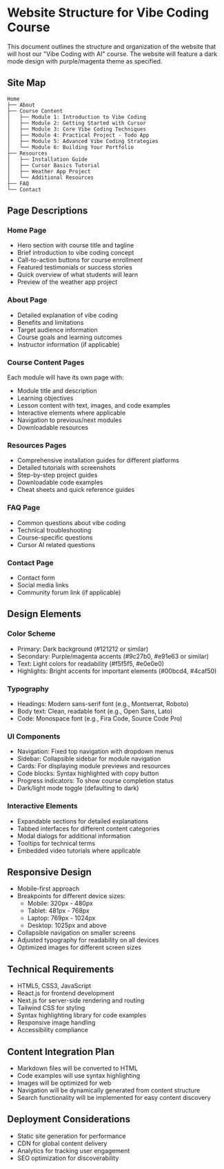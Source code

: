 # Website Structure for Vibe Coding Course

This document outlines the structure and organization of the website that will host our "Vibe Coding with AI" course. The website will feature a dark mode design with purple/magenta theme as specified.

## Site Map

```
Home
├── About
├── Course Content
│   ├── Module 1: Introduction to Vibe Coding
│   ├── Module 2: Getting Started with Cursor
│   ├── Module 3: Core Vibe Coding Techniques
│   ├── Module 4: Practical Project - Todo App
│   ├── Module 5: Advanced Vibe Coding Strategies
│   └── Module 6: Building Your Portfolio
├── Resources
│   ├── Installation Guide
│   ├── Cursor Basics Tutorial
│   ├── Weather App Project
│   └── Additional Resources
├── FAQ
└── Contact
```

## Page Descriptions

### Home Page
- Hero section with course title and tagline
- Brief introduction to vibe coding concept
- Call-to-action buttons for course enrollment
- Featured testimonials or success stories
- Quick overview of what students will learn
- Preview of the weather app project

### About Page
- Detailed explanation of vibe coding
- Benefits and limitations
- Target audience information
- Course goals and learning outcomes
- Instructor information (if applicable)

### Course Content Pages
Each module will have its own page with:
- Module title and description
- Learning objectives
- Lesson content with text, images, and code examples
- Interactive elements where applicable
- Navigation to previous/next modules
- Downloadable resources

### Resources Pages
- Comprehensive installation guides for different platforms
- Detailed tutorials with screenshots
- Step-by-step project guides
- Downloadable code examples
- Cheat sheets and quick reference guides

### FAQ Page
- Common questions about vibe coding
- Technical troubleshooting
- Course-specific questions
- Cursor AI related questions

### Contact Page
- Contact form
- Social media links
- Community forum link (if applicable)

## Design Elements

### Color Scheme
- Primary: Dark background (#121212 or similar)
- Secondary: Purple/magenta accents (#9c27b0, #e91e63 or similar)
- Text: Light colors for readability (#f5f5f5, #e0e0e0)
- Highlights: Bright accents for important elements (#00bcd4, #4caf50)

### Typography
- Headings: Modern sans-serif font (e.g., Montserrat, Roboto)
- Body text: Clean, readable font (e.g., Open Sans, Lato)
- Code: Monospace font (e.g., Fira Code, Source Code Pro)

### UI Components
- Navigation: Fixed top navigation with dropdown menus
- Sidebar: Collapsible sidebar for module navigation
- Cards: For displaying module previews and resources
- Code blocks: Syntax highlighted with copy button
- Progress indicators: To show course completion status
- Dark/light mode toggle (defaulting to dark)

### Interactive Elements
- Expandable sections for detailed explanations
- Tabbed interfaces for different content categories
- Modal dialogs for additional information
- Tooltips for technical terms
- Embedded video tutorials where applicable

## Responsive Design
- Mobile-first approach
- Breakpoints for different device sizes:
  - Mobile: 320px - 480px
  - Tablet: 481px - 768px
  - Laptop: 769px - 1024px
  - Desktop: 1025px and above
- Collapsible navigation on smaller screens
- Adjusted typography for readability on all devices
- Optimized images for different screen sizes

## Technical Requirements
- HTML5, CSS3, JavaScript
- React.js for frontend development
- Next.js for server-side rendering and routing
- Tailwind CSS for styling
- Syntax highlighting library for code examples
- Responsive image handling
- Accessibility compliance

## Content Integration Plan
- Markdown files will be converted to HTML
- Code examples will use syntax highlighting
- Images will be optimized for web
- Navigation will be dynamically generated from content structure
- Search functionality will be implemented for easy content discovery

## Deployment Considerations
- Static site generation for performance
- CDN for global content delivery
- Analytics for tracking user engagement
- SEO optimization for discoverability
